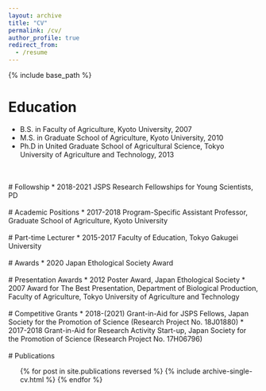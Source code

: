 ```yaml
---
layout: archive
title: "CV"
permalink: /cv/
author_profile: true
redirect_from:
  - /resume
---
```


{% include base_path %}

# Education
* B.S. in Faculty of Agriculture, Kyoto University, 2007  
* M.S. in Graduate School of Agriculture, Kyoto University, 2010  
* Ph.D in United Graduate School of Agricultural Science, Tokyo University of Agriculture and Technology, 2013  
<br>
<br>
# Followship
* 2018-2021     JSPS Research Fellowships for Young Scientists, PD  
<br>
<br>
# Academic Positions
* 2017-2018  Program-Specific Assistant Professor, Graduate School of Agriculture, Kyoto University  
<br>
<br>
# Part-time Lecturer
* 2015-2017     Faculty of Education, Tokyo Gakugei University  
<br>
<br>
# Awards
* 2020     Japan Ethological Society Award  
<br>
<br>
# Presentation Awards
* 2012     Poster Award, Japan Ethological Society  
* 2007     Award for The Best Presentation, Department of Biological Production, Faculty of Agriculture, Tokyo University of Agriculture and Technology  
<br>
<br>
# Competitive Grants
* 2018-(2021) Grant-in-Aid for JSPS Fellows, Japan Society for the Promotion of Science (Research Project No. 18J01880)  
* 2017-2018 Grant-in-Aid for Research Activity Start-up, Japan Society for the Promotion of Science (Research Project No. 17H06796)
<br>
<br>
# Publications
  <ul>{% for post in site.publications reversed %}
    {% include archive-single-cv.html %}
  {% endfor %}</ul>
